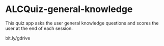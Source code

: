 # ALCQuiz-general-knowledge
This quiz app asks the user general knowledge questions and scores the user at the end of each session.

bit.ly/gdrive
